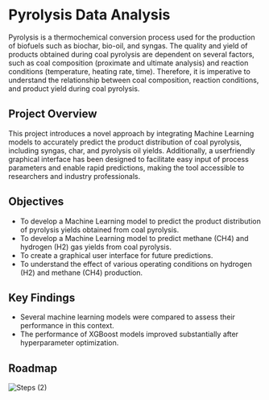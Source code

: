 # Pyrolysis Data Analysis

Pyrolysis is a thermochemical conversion process used for the production of biofuels such as biochar, bio-oil, and syngas. The quality and yield of products obtained during coal pyrolysis are dependent on several factors, such as coal composition (proximate and ultimate analysis) and reaction conditions (temperature, heating rate, time). Therefore, it is imperative to understand the relationship between coal composition, reaction conditions, and product yield during coal pyrolysis.

## Project Overview

This project introduces a novel approach by integrating Machine Learning models to accurately predict the product distribution of coal pyrolysis, including syngas, char, and pyrolysis oil yields. Additionally, a userfriendly graphical interface has been designed to facilitate easy input of process parameters and enable rapid predictions, making the tool accessible to researchers and industry professionals.

## Objectives
- To develop a Machine Learning model to predict the product distribution of pyrolysis yields obtained from coal pyrolysis.
- To develop a Machine Learning model to predict methane (CH4) and hydrogen (H2) gas yields from coal pyrolysis.
- To create a graphical user interface for future predictions.
- To understand the effect of various operating conditions on hydrogen (H2) and methane (CH4) production.

## Key Findings

- Several machine learning models were compared to assess their performance in this context.
- The performance of XGBoost models improved substantially after hyperparameter optimization.

## Roadmap

![Steps (2)](https://github.com/user-attachments/assets/339b0598-ec7b-4664-8677-9c4ecaaf639d)
